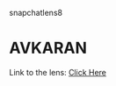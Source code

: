 snapchatlens8

# AVKARAN

Link to the lens: [Click Here](https://www.snapchat.com/unlock/?type=SNAPCODE&uuid=4a645298d55444e4bce3de9f23297d80&metadata=01)
